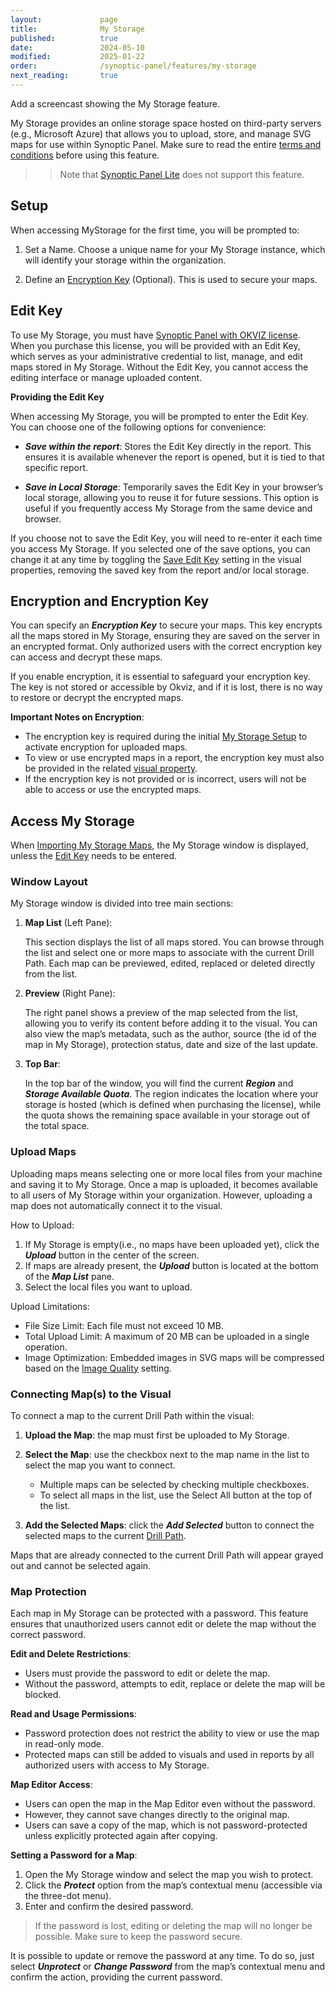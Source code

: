 ```yaml
---
layout:             page
title:              My Storage
published:          true
date:               2024-05-10
modified:           2025-01-22
order:              /synoptic-panel/features/my-storage
next_reading:       true
---
```


<todo> Add a screencast showing the My Storage feature. </todo>

My Storage provides an online storage space hosted on third-party servers (e.g., Microsoft Azure) that allows you to upload, store, and manage SVG maps for use within Synoptic Panel. Make sure to read the entire [terms and conditions](./../legal/my-storage-tos.md) before using this feature.

>> Note that [Synoptic Panel Lite](../versions/index.md) does not support this feature.

## Setup

When accessing MyStorage for the first time, you will be prompted to:

1.	Set a Name. Choose a unique name for your My Storage instance, which will identify your storage within the organization.

2.	Define an [Encryption Key](#encryption-and-encryption-key) (Optional). This is used to secure your maps.

## Edit Key

To use My Storage, you must have [Synoptic Panel with OKVIZ license](../versions/index.md). When you purchase this license, you will be provided with an Edit Key, which serves as your administrative credential to list, manage, and edit maps stored in My Storage. Without the Edit Key, you cannot access the editing interface or manage uploaded content.

**Providing the Edit Key**

When accessing My Storage, you will be prompted to enter the Edit Key. You can choose one of the following options for convenience:

- ***Save within the report***:
Stores the Edit Key directly in the report. This ensures it is available whenever the report is opened, but it is tied to that specific report.

- ***Save in Local Storage***:
Temporarily saves the Edit Key in your browser’s local storage, allowing you to reuse it for future sessions. This option is useful if you frequently access My Storage from the same device and browser.

If you choose not to save the Edit Key, you will need to re-enter it each time you access My Storage. If you selected one of the save options, you can change it at any time by toggling the [Save Edit Key](./../options/my-storage/keys.md#save-edit-key) setting in the visual properties, removing the saved key from the report and/or local storage.

## Encryption and Encryption Key

You can specify an ***Encryption Key*** to secure your maps. This key encrypts all the maps stored in My Storage, ensuring they are saved on the server in an encrypted format. Only authorized users with the correct encryption key can access and decrypt these maps.

If you enable encryption, it is essential to safeguard your encryption key. The key is not stored or accessible by Okviz, and if it is lost, there is no way to restore or decrypt the encrypted maps.

**Important Notes on Encryption**:

- The encryption key is required during the initial [My Storage Setup](#setup) to activate encryption for uploaded maps.
- To view or use encrypted maps in a report, the encryption key must also be provided in the related [visual property](./../options/my-storage/keys.md#encryption-key).
- If the encryption key is not provided or is incorrect, users will not be able to access or use the encrypted maps.

    
## Access My Storage

When [Importing My Storage Maps](./../features/importing.md#import-my-storage-maps), the My Storage window is displayed, unless the [Edit Key](#edit-key) needs to be entered.

### Window Layout

My Storage window is divided into tree main sections:

1.	**Map List** (Left Pane):

    This section displays the list of all maps stored. You can browse through the list and select one or more maps to associate with the current Drill Path. Each map can be previewed, edited, replaced or deleted directly from the list. 
    

2.	**Preview** (Right Pane):

    The right panel shows a preview of the map selected from the list, allowing you to verify its content before adding it to the visual. You can also view the map’s metadata, such as the author, source (the id of the map in My Storage), protection status, date and size of the last update.

3. **Top Bar**:

    In the top bar of the window, you will find the current ***Region*** and ***Storage Available Quota***. The region indicates the location where your storage is hosted (which is defined when purchasing the license), while the quota shows the remaining space available in your storage out of the total space.

### Upload Maps

Uploading maps means selecting one or more local files from your machine and saving it to My Storage. Once a map is uploaded, it becomes available to all users of My Storage within your organization. However, uploading a map does not automatically connect it to the visual.

How to Upload:
1.  If My Storage is empty(i.e., no maps have been uploaded yet), click the ***Upload*** button in the center of the screen.
2.	If maps are already present, the ***Upload*** button is located at the bottom of the ***Map List*** pane.
3.	Select the local files you want to upload.

Upload Limitations:
- File Size Limit: Each file must not exceed 10 MB.
- Total Upload Limit: A maximum of 20 MB can be uploaded in a single operation.
- Image Optimization: Embedded images in SVG maps will be compressed based on the [Image Quality](./../options/advanced-options/performance.md#image-quality) setting.

### Connecting Map(s) to the Visual

To connect a map to the current Drill Path within the visual:

1.  **Upload the Map**: the map must first be uploaded to My Storage.

2.	**Select the Map**: use the checkbox next to the map name in the list to select the map you want to connect.
    - Multiple maps can be selected by checking multiple checkboxes.
    - To select all maps in the list, use the Select All button at the top of the list.

3.	**Add the Selected Maps**: click the ***Add Selected*** button to connect the selected maps to the current [Drill Path](./../concepts/drill-paths.md). 

Maps that are already connected to the current Drill Path will appear grayed out and cannot be selected again.

### Map Protection

Each map in My Storage can be protected with a password. This feature ensures that unauthorized users cannot edit or delete the map without the correct password.

**Edit and Delete Restrictions**:
- Users must provide the password to edit or delete the map.
- Without the password, attempts to edit, replace or delete the map will be blocked.

**Read and Usage Permissions**:
- Password protection does not restrict the ability to view or use the map in read-only mode.
- Protected maps can still be added to visuals and used in reports by all authorized users with access to My Storage.

**Map Editor Access**:
- Users can open the map in the Map Editor even without the password.
- However, they cannot save changes directly to the original map.
- Users can save a copy of the map, which is not password-protected unless explicitly protected again after copying.

**Setting a Password for a Map**:

1.	Open the My Storage window and select the map you wish to protect.
2.	Click the ***Protect*** option from the map’s contextual menu (accessible via the three-dot menu).
3.	Enter and confirm the desired password.

> If the password is lost, editing or deleting the map will no longer be possible. Make sure to keep the password secure.

It is possible to update or remove the password at any time. To do so, just select ***Unprotect*** or ***Change Password*** from the map’s contextual menu and confirm the action, providing the current password.